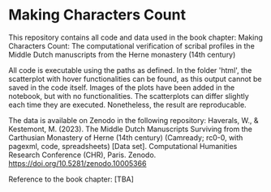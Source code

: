 # Making Characters Count

This repository contains all code and data used in the book chapter: Making Characters Count: The computational verification of scribal profiles in the Middle Dutch manuscripts from the Herne monastery (14th century)

All code is executable using the paths as defined. In the folder 'html', the scatterplot with hover functionalities can be found, as this output cannot be saved in the code itself. Images of the plots have been added in the notebook, but with no functionalities. The scatterplots can differ slightly each time they are executed. Nonetheless, the result are reproducable.

The data is available on Zenodo in the following repository: Haverals, W., & Kestemont, M. (2023). The Middle Dutch Manuscripts Surviving from the Carthusian Monastery of Herne (14th century) (Camready; rc0-0, with pagexml, code, spreadsheets) [Data set]. Computational Humanities Research Conference (CHR), Paris. Zenodo. https://doi.org/10.5281/zenodo.10005366

Reference to the book chapter: [TBA]